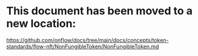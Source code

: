 # This document has been moved to a new location:

https://github.com/onflow/docs/tree/main/docs/concepts/token-standards/flow-nft/NonFungibleToken/NonFungibleToken.md
